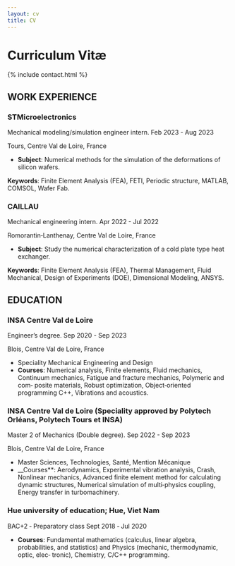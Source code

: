 ```yaml
---
layout: cv
title: CV
---
```


# Curriculum Vitæ

{% include contact.html %}

## WORK EXPERIENCE

### STMicroelectronics

Mechanical modeling/simulation engineer intern. Feb 2023 - Aug 2023

Tours, Centre Val de Loire, France

* **Subject**: Numerical methods for the simulation of the deformations of silicon wafers.

__Keywords__: Finite Element Analysis (FEA), FETI, Periodic structure, MATLAB, COMSOL, Wafer Fab.

### CAILLAU

Mechanical engineering intern. Apr 2022 - Jul 2022

Romorantin‑Lanthenay, Centre Val de Loire, France

* **Subject**: Study the numerical characterization of a cold plate type heat exchanger.

**Keywords**: Finite Element Analysis (FEA), Thermal Management, Fluid Mechanical, Design of Experiments (DOE), Dimensional Modeling, ANSYS.

## EDUCATION

### INSA Centre Val de Loire

Engineer’s degree. Sep 2020 - Sep 2023

Blois, Centre Val de Loire, France

* Speciality Mechanical Engineering and Design
* **Courses**: Numerical analysis, Finite elements, Fluid mechanics, Continuum mechanics, Fatigue and fracture mechanics, Polymeric and com‑
posite materials, Robust optimization, Object‑oriented programming C++, Vibrations and acoustics.

### INSA Centre Val de Loire (Speciality approved by Polytech Orléans, Polytech Tours et INSA)

Master 2 of Mechanics (Double degree). Sep 2022 - Sep 2023

Blois, Centre Val de Loire, France

* Master Sciences, Technologies, Santé, Mention Mécanique
* __Courses**: Aerodynamics, Experimental vibration analysis, Crash, Nonlinear mechanics, Advanced finite element method for calculating dynamic
structures, Numerical simulation of multi‑physics coupling, Energy transfer in turbomachinery.

### Hue university of education; Hue, Viet Nam

BAC+2 ‑ Preparatory class Sept 2018 ‑ Jul 2020

* **Courses**: Fundamental mathematics (calculus, linear algebra, probabilities, and statistics) and Physics (mechanic, thermodynamic, optic, elec‑
tronic), Chemistry, C/C++ programming.
